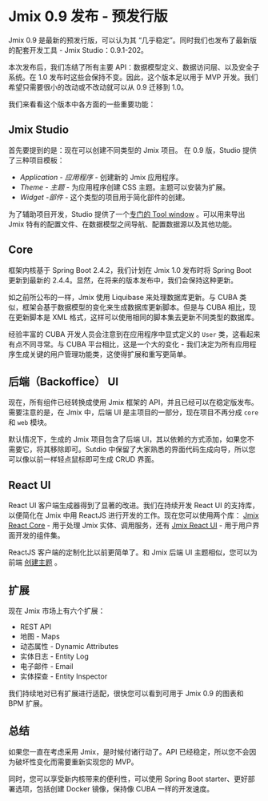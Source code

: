# Jmix 0.9 发布 - 预发行版

Jmix 0.9 是最新的预发行版，可以认为其 “几乎稳定”。同时我们也发布了最新版的配套开发工具 - Jmix Studio：0.9.1-202。

本次发布后，我们冻结了所有主要 API：数据模型定义、数据访问层、以及安全子系统。在 1.0 发布时这些会保持不变。因此，这个版本足以用于 MVP 开发。我们希望只需要很小的改动或不改动就可以从 0.9 迁移到 1.0。

我们来看看这个版本中各方面的一些重要功能：

## Jmix Studio

首先要提到的是：现在可以创建不同类型的 Jmix 项目。 在 0.9 版，Studio 提供了三种项目模板：

-   _Application - 应用程序_ - 创建新的 Jmix 应用程序。
-   _Theme - 主题_ - 为应用程序创建 CSS 主题。主题可以安装为扩展。
-   _Widget -部件_ - 这个类型的项目用于简化部件的创建。

为了辅助项目开发，Studio 提供了一个[专门的 Tool window](https://docs.jmix.io/jmix/0.x/studio/tool-window.html) 。可以用来导出 Jmix 特有的配置文件、在数据模型之间导航、配置数据源以及其他功能。

## Core

框架内核基于 Spring Boot 2.4.2，我们计划在 Jmix 1.0 发布时将 Spring Boot 更新到最新的 2.4.4。显然，在将来的版本发布中，我们会保持这种更新。

如之前所公布的一样，Jmix 使用 Liquibase 来处理数据库更新。与 CUBA 类似，框架会基于数据模型的变化来生成数据库更新脚本。但是与 CUBA 相比，现在更新脚本是 XML 格式，这样可以使用相同的脚本集去更新不同类型的数据库。

经验丰富的 CUBA 开发人员会注意到在应用程序中显式定义的 `User` 类，这看起来有点不同寻常。与 CUBA 平台相比，这是一个大的变化 - 我们决定为所有应用程序生成关键的用户管理功能类，这使得扩展和重写更简单。

## 后端（Backoffice） UI

现在，所有组件已经转换成使用 Jmix 框架的 API，并且已经可以在稳定版发布。需要注意的是，在 Jmix 中，后端 UI 是主项目的一部分，现在项目不再分成 `core` 和 `web` 模块。

默认情况下，生成的 Jmix 项目包含了后端 UI，其以依赖的方式添加，如果您不需要它，将其移除即可。Sutdio 中保留了大家熟悉的界面代码生成向导，所以您可以像以前一样轻点鼠标即可生成 CRUD 界面。

## React UI

React UI 客户端生成器得到了显著的改进。我们在持续开发 React UI 的支持库，以便简化在 Jmix 中用 ReactJS 进行开发的工作。现在您可以使用两个库： [Jmix React Core](https://docs.jmix.io/jmix-frontend-docs/0.x/jmix-react-core/index.html) - 用于处理 Jmix 实体、调用服务，还有 [Jmix React UI](https://docs.jmix.io/jmix-frontend-docs/0.x/jmix-react-ui/index.html) - 用于用户界面开发的组件集。

ReactJS 客户端的定制化比以前更简单了。和 Jmix 后端 UI 主题相似，您可以为前端 [创建主题](https://docs.jmix.io/jmix-frontend-docs/0.x/client-react/theme.html) 。

## 扩展

现在 Jmix 市场上有六个扩展：

-   REST API
-   地图 - Maps
-   动态属性 - Dynamic Attributes
-   实体日志 - Entity Log
-   电子邮件 - Email
-   实体探查 - Entity Inspector

我们持续地对已有扩展进行适配，很快您可以看到可用于 Jmix 0.9 的图表和 BPM 扩展。

## 总结

如果您一直在考虑采用 Jmix，是时候付诸行动了。API 已经稳定，所以您不会因为破坏性变化而需要重新实现您的 MVP。

同时，您可以享受新内核带来的便利性，可以使用 Spring Boot starter、更好部署选项，包括创建 Docker 镜像，保持像 CUBA 一样的开发速度。
